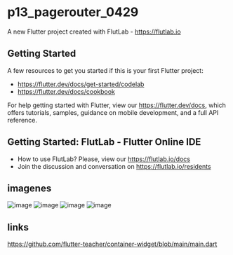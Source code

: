 # p13_pagerouter_0429

A new Flutter project created with FlutLab - https://flutlab.io

## Getting Started

A few resources to get you started if this is your first Flutter project:

- https://flutter.dev/docs/get-started/codelab
- https://flutter.dev/docs/cookbook

For help getting started with Flutter, view our
https://flutter.dev/docs, which offers tutorials,
samples, guidance on mobile development, and a full API reference.

## Getting Started: FlutLab - Flutter Online IDE

- How to use FlutLab? Please, view our https://flutlab.io/docs
- Join the discussion and conversation on https://flutlab.io/residents

## imagenes
![image](https://github.com/DAArellanoGamon/P15_rutasV2_0429/assets/143548308/eafa9cdd-7092-44e2-b36b-24b556ef05e7)
![image](https://github.com/DAArellanoGamon/P15_rutasV2_0429/assets/143548308/bde2e0b7-cd53-4720-85e0-221cabb47796)
![image](https://github.com/DAArellanoGamon/P15_rutasV2_0429/assets/143548308/d4805345-f58b-46d8-a35f-beb373cec889)
![image](https://github.com/DAArellanoGamon/P15_rutasV2_0429/assets/143548308/4f95b5f9-40da-4b39-b9ca-67a0f72cb7cb)

## links
https://github.com/flutter-teacher/container-widget/blob/main/main.dart


